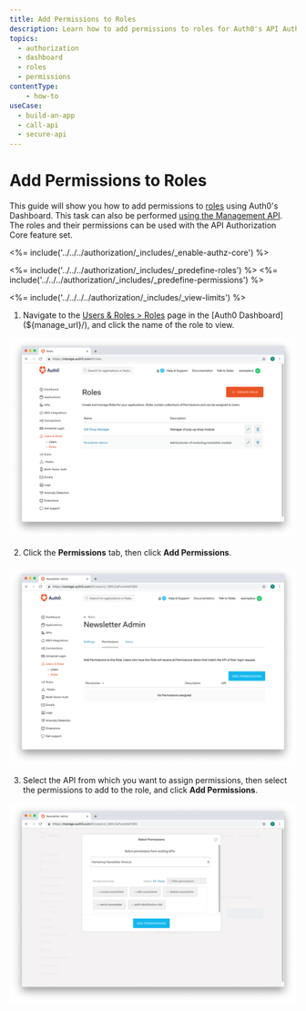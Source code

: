 ```yaml
---
title: Add Permissions to Roles
description: Learn how to add permissions to roles for Auth0's API Authorization core feature using the Auth0 Management Dashboard.
topics:
  - authorization
  - dashboard
  - roles
  - permissions
contentType: 
    - how-to
useCase:
  - build-an-app
  - call-api
  - secure-api
---
```

# Add Permissions to Roles

This guide will show you how to add permissions to [roles](/authorization/concepts/rbac) using Auth0's Dashboard. This task can also be performed [using the Management API](/api/management/guides/roles/add-permissions-roles). The roles and their permissions can be used with the API Authorization Core feature set.

<%= include('../../../authorization/_includes/_enable-authz-core') %>

<%= include('../../../authorization/_includes/_predefine-roles') %>
<%= include('../../../authorization/_includes/_predefine-permissions') %>

<%= include('../../../../authorization/_includes/_view-limits') %>

1. Navigate to the [Users & Roles > Roles](${manage_url}/#/roles) page in the [Auth0 Dashboard](${manage_url}/), and click the name of the role to view.

![Click Create Role](/media/articles/authorization/role-list-added.png)

2. Click the **Permissions** tab, then click **Add Permissions**.

![Add Permissions](/media/articles/authorization/role-def-empty-permissions.png)

3. Select the API from which you want to assign permissions, then select the permissions to add to the role, and click **Add Permissions**.

![Add Permissions to Roles](/media/articles/authorization/role-select-add-permissions.png)